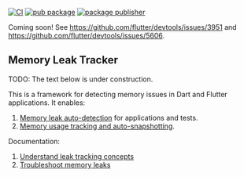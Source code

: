 [![CI](https://github.com/dart-lang/leak_tracker/actions/workflows/ci.yaml/badge.svg)](https://github.com/dart-lang/leak_tracker/actions/workflows/ci.yaml)
[![pub package](https://img.shields.io/pub/v/leak_tracker.svg)](https://pub.dev/packages/leak_tracker)
[![package publisher](https://img.shields.io/pub/publisher/leak_tracker.svg)](https://pub.dev/packages/leak_tracker/publisher)

Coming soon! See https://github.com/flutter/devtools/issues/3951 and
https://github.com/flutter/devtools/issues/5606.

## Memory Leak Tracker

TODO: The text below is under construction.

This is a framework for detecting memory issues in Dart and Flutter
applications. It enables:

1. [Memory leak auto-detection](doc/DETECT.md) for applications and tests.
2. [Memory usage tracking and auto-snapshotting](doc/USAGE.md).

Documentation:
1. [Understand leak tracking concepts](doc/CONCEPTS.md)
2. [Troubleshoot memory leaks](doc/TROUBLESHOOT.md)
